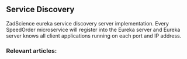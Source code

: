## Service Discovery

ZadScience eureka service discovery server implementation. 
Every SpeedOrder microservice will register into the Eureka 
server and Eureka server knows all client applications 
running on each port and IP address.
 
### Relevant articles:
    